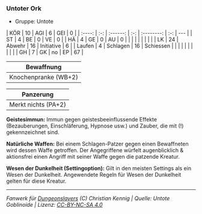 ### Untoter Ork

- Gruppe: Untote

|  KÖR   | 10  |   AGI    |  6  |    GEI     |  0  |
| :----: | :-: | :------: | :-: | :--------: | :-: | --- |
|   ST   |  4  |    BE    |  0  |     VE     |  0  |
|   HÄ   |  4  |    GE    |  0  |     AU     |  0  |
|        |     |          |     |            |     |     |
|   LK   | 24  |  Abwehr  | 16  | Initiative |  6  |
| Laufen |  4  | Schlagen | 16  | Schiessen  |     |
|        |     |          |     |            |     |     |
|   GH   |  7  |    GK    | no  |     EP     | 67  |

|      Bewaffnung      |
| :------------------: |
| Knochenpranke (WB+2) |

|      Panzerung      |
| :-----------------: |
| Merkt nichts (PA+2) |

**Geistesimmun:** Immun gegen geistesbeeinflussende Effekte (Bezauberungen, Einschläferung, Hypnose usw.) und Zauber, die mit (!) gekennzeichnet sind.

**Natürliche Waffen:** Bei einem Schlagen-Patzer gegen einen Bewaffneten wird dessen Waffe getroffen. Der Angegriffene würfelt augenblicklich & aktionsfrei einen Angriff mit seiner Waffe gegen die patzende Kreatur.

**Wesen der Dunkelheit (Settingoption):** Gilt in den meisten Settings als ein Wesen der Dunkelheit. Angewendete Regeln für Wesen der Dunkelheit gelten für diese Kreatur.

---

_Fanwerk für [Dungeonslayers](https://www.dungeonslayers.net/) (C) Christian Kennig | Quelle: Untote Goblinoide | Lizenz: [CC-BY-NC-SA 4.0](https://creativecommons.org/licenses/by-nc-sa/4.0/deed.de)_
